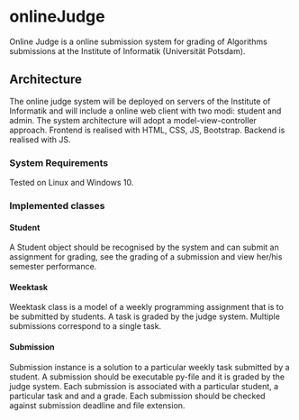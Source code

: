 # onlineJudge

Online Judge is a online submission system for grading of Algorithms submissions at the Institute of Informatik (Universität Potsdam).

## Architecture

The online judge system will be deployed on servers of the Institute of Informatik and will include a online web client with two modi: student and admin. The system architecture will adopt a model-view-controller approach. Frontend is realised with HTML, CSS, JS, Bootstrap. 
Backend is realised with JS.

### System Requirements

Tested on Linux and Windows 10.

### Implemented classes

#### Student
A Student object should be recognised by the system and can submit an assignment for grading, see the grading of a submission and view her/his semester performance.

#### Weektask

Weektask class is a model of a weekly programming assignment that is to be submitted by students. A task is graded by the judge system.
Multiple submissions correspond to a single task.

#### Submission
Submission instance is a solution to a particular weekly task submitted by a student. A submission should be executable py-file and it is graded by the judge system. Each submission is associated with a particular student, a particular task and and a grade. Each submission should be checked against submission deadline and file extension.
